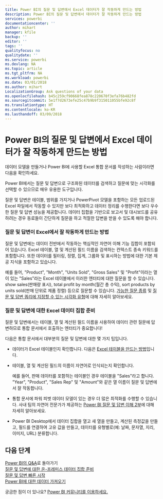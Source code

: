 ```yaml
---
title: Power BI의 질문 및 답변에서 Excel 데이터가 잘 작동하게 만드는 방법
description: Power BI의 질문 및 답변에서 데이터가 잘 작동하게 만드는 방법
services: powerbi
documentationcenter: ''
author: mihart
manager: kfile
backup: ''
editor: ''
tags: ''
qualityfocus: no
qualitydate: ''
ms.service: powerbi
ms.devlang: NA
ms.topic: article
ms.tgt_pltfrm: NA
ms.workload: powerbi
ms.date: 03/01/2018
ms.author: mihart
LocalizationGroup: Ask questions of your data
ms.openlocfilehash: b45c259cf90668fea878c220670f3efa76b482fd
ms.sourcegitcommit: 5e1f7d2673efe25c47b9b9f315011055bfe92c8f
ms.translationtype: HT
ms.contentlocale: ko-KR
ms.lasthandoff: 03/09/2018
---
```

# <a name="how-to-make-your-excel-data-work-well-with-qa-in-power-bi"></a>Power BI의 질문 및 답변에서 Excel 데이터가 잘 작동하게 만드는 방법
데이터 모델을 만들거나 Power BI에 사용할 Excel 통합 문서를 작성하는 사람이라면 다음을 확인하세요.

Power BI에서는 질문 및 답변으로 구조화된 데이터를 검색하고 질문에 맞는 시각화를 선택할 수 있으므로 매우 유용한 도구입니다.   

질문 및 답변은 테이블, 범위를 가지거나 PowerPivot 모델을 포함하는 모든 업로드된 Excel 파일에서 작동할 수 있지만 보다 최적화하고 데이터 정리를 수행한다면 보다 우수한 질문 및 답변 성능을 제공합니다.  데이터 집합을 기반으로 보고서 및 대시보드를 공유하려는 경우 동료들이 간단하게 질문을 하고 적절한 답변을 받을 수 있도록 해야 합니다.

### <a name="how-qa-works-with-excel"></a>질문 및 답변이 Excel에서 잘 작동하게 만드는 방법
질문 및 답변에는 데이터 전반에서 작동하는 핵심적인 자연어 이해 기능 집합이 포함되어 있습니다. Excel 테이블, 열 및 계산된 필드 이름을 검색하는 컨텍스트 종속 키워드를 포함합니다. 또한 데이터를 필터링, 정렬, 집계, 그룹화 및 표시하는 방법에 대한 기본 제공 지식을 포함하고 있습니다. 

예를 들어, "Product", "Month", "Units Sold", "Gross Sales" 및 "Profit"이라는 열이 있는 "Sales"라는 Excel 테이블에서 이러한 엔터티에 대한 질문을 할 수 있습니다.  show sales(판매량 표시), total profit by month(월간 총 수익), sort products by units sold(판매 단위로 제품 정렬) 등으로 질문할 수 있습니다. [가능한 질문 종류](power-bi-q-and-a.md) 및 [질문 및 답변 쿼리에 지정할 수 있는 시각화 유형](power-bi-visualization-types-for-reports-and-q-and-a.md)에 대해 자세히 알아보세요.

### <a name="prepare-an-excel-dataset-for-qa"></a>질문 및 답변에 대한 Excel 데이터 집합 준비
질문 및 답변에서는 테이블, 열 및 계산된 필드 이름을 사용하여 데이터 관련 질문에 답변하므로 통합 문서에서 호출하는 엔터티가 중요합니다!

다음은 통합 문서에서 대부분의 질문 및 답변에 대한 몇 가지 팁입니다.

* 데이터가 Excel 테이블인지 확인합니다. 다음은 [Excel 테이블을 만드는 방법](https://support.office.com/article/Create-an-Excel-table-in-a-worksheet-e81aa349-b006-4f8a-9806-5af9df0ac664?ui=en-US&rs=en-US&ad=US)입니다.
* 테이블, 열 및 계산된 필드의 이름이 자연어로 인식되는지 확인합니다.
  
  예를 들어, 판매 데이터를 포함하는 테이블인 경우 테이블을 "Sales"라고 합니다. "Year", "Product", "Sales Rep" 및 "Amount"와 같은 열 이름이 질문 및 답변에서 잘 작동합니다.

* 통합 문서에 파워 피벗 데이터 모델이 있는 경우 더 많은 최적화를 수행할 수 있습니다. 사내 팀의 자연어 전문가가 제공하는 [Power BI 질문 및 답변 이해 2부](http://blogs.msdn.com/b/powerbi/archive/2014/02/27/demystifying-power-bi-q-amp-a-part-2.aspx)에 대해 자세히 알아보세요.

* Power BI Desktop에서 데이터 집합을 열고 새 열을 만들고, 계산된 측정값을 만들고, 필드를 연결하여 고유 값을 만들고, 데이터를 유형별로(예: 날짜, 문자열, 지리, 이미지, URL) 분류합니다.

## <a name="next-steps"></a>다음 단계
[Power BI의 Q&A](power-bi-q-and-a.md)로 돌아가기  
[질문 및 답변에 대한 온-프레미스 데이터 집합 준비](service-q-and-a-direct-query.md)   
[질문 및 답변 빠른 시작](power-bi-visualization-introduction-to-q-and-a.md)  
[Power BI에 대한 데이터 가져오기](service-get-data.md)  

궁금한 점이 더 있나요? [Power BI 커뮤니티를 이용하세요.](http://community.powerbi.com/)

